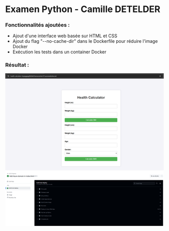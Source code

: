 # Examen Python - Camille DETELDER

### Fonctionnalités ajoutées : 
- Ajout d'une interface web basée sur HTML et CSS
- Ajout du flag "--no-cache-dir" dans le Dockerfile pour réduire l'image Docker
- Exécution les tests dans un container Docker


### Résultat :
![alt text](website_front.png)
![alt text](github_actions_job_success.png)